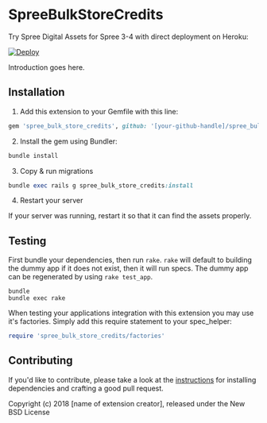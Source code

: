 SpreeBulkStoreCredits
=====================

Try Spree Digital Assets for Spree 3-4 with direct deployment on Heroku:

[![Deploy](https://www.herokucdn.com/deploy/button.svg)](https://heroku.com/deploy?template=https://github.com/himanshumishra31/teststorecredits)

Introduction goes here.

## Installation

1. Add this extension to your Gemfile with this line:
  ```ruby
  gem 'spree_bulk_store_credits', github: '[your-github-handle]/spree_bulk_store_credits'
  ```

2. Install the gem using Bundler:
  ```ruby
  bundle install
  ```

3. Copy & run migrations
  ```ruby
  bundle exec rails g spree_bulk_store_credits:install
  ```

4. Restart your server

  If your server was running, restart it so that it can find the assets properly.

## Testing

First bundle your dependencies, then run `rake`. `rake` will default to building the dummy app if it does not exist, then it will run specs. The dummy app can be regenerated by using `rake test_app`.

```shell
bundle
bundle exec rake
```

When testing your applications integration with this extension you may use it's factories.
Simply add this require statement to your spec_helper:

```ruby
require 'spree_bulk_store_credits/factories'
```


## Contributing

If you'd like to contribute, please take a look at the
[instructions](CONTRIBUTING.md) for installing dependencies and crafting a good
pull request.

Copyright (c) 2018 [name of extension creator], released under the New BSD License
